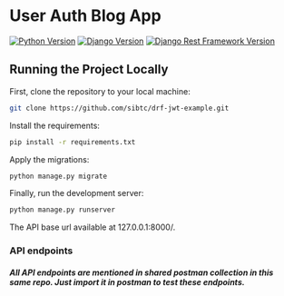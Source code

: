 # User Auth Blog App

[![Python Version](https://img.shields.io/badge/python-3.7-brightgreen.svg)](https://python.org)
[![Django Version](https://img.shields.io/badge/django-3.2-brightgreen.svg)](https://djangoproject.com)
[![Django Rest Framework Version](https://img.shields.io/badge/djangorestframework-3.13-brightgreen.svg)](https://www.django-rest-framework.org/)


## Running the Project Locally

First, clone the repository to your local machine:

```bash
git clone https://github.com/sibtc/drf-jwt-example.git
```

Install the requirements:

```bash
pip install -r requirements.txt
```

Apply the migrations:

```bash
python manage.py migrate
```

Finally, run the development server:

```bash
python manage.py runserver
```

The API base url available at 127.0.0.1:8000/.

### API endpoints
##### All API endpoints are mentioned in shared postman collection in this same repo. Just import it in postman to test these endpoints. 